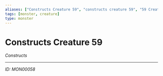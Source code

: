 ```yaml
---
aliases: ["Constructs Creature 59", "constructs creature 59", "59 Creature Constructs"]
tags: [monster, creature]
type: monster
---
```


# Constructs Creature 59

*Constructs*

---
*ID: MON00058*